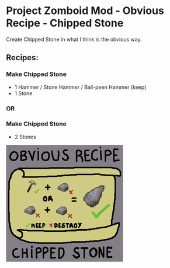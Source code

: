 # Project Zomboid Mod - Obvious Recipe - Chipped Stone

Create Chipped Stone in what I think is the obvious way.

## Recipes:

### Make Chipped Stone

- 1 Hammer / Stone Hammer / Ball-peen Hammer (keep)
- 1 Stone

### **OR**

### Make Chipped Stone

- 2 Stones

![Obvious Recipe - Chipped Stone](obviousrecipechippedstone/poster.png)
